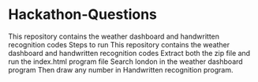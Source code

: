 # Hackathon-Questions
This repository contains the weather dashboard and handwritten recognition codes
Steps to run
This repository contains the weather dashboard and handwritten recognition codes Extract both the zip file and run the index.html program file Search london in the weather dashboard program Then draw any number in Handwritten recognition program.

